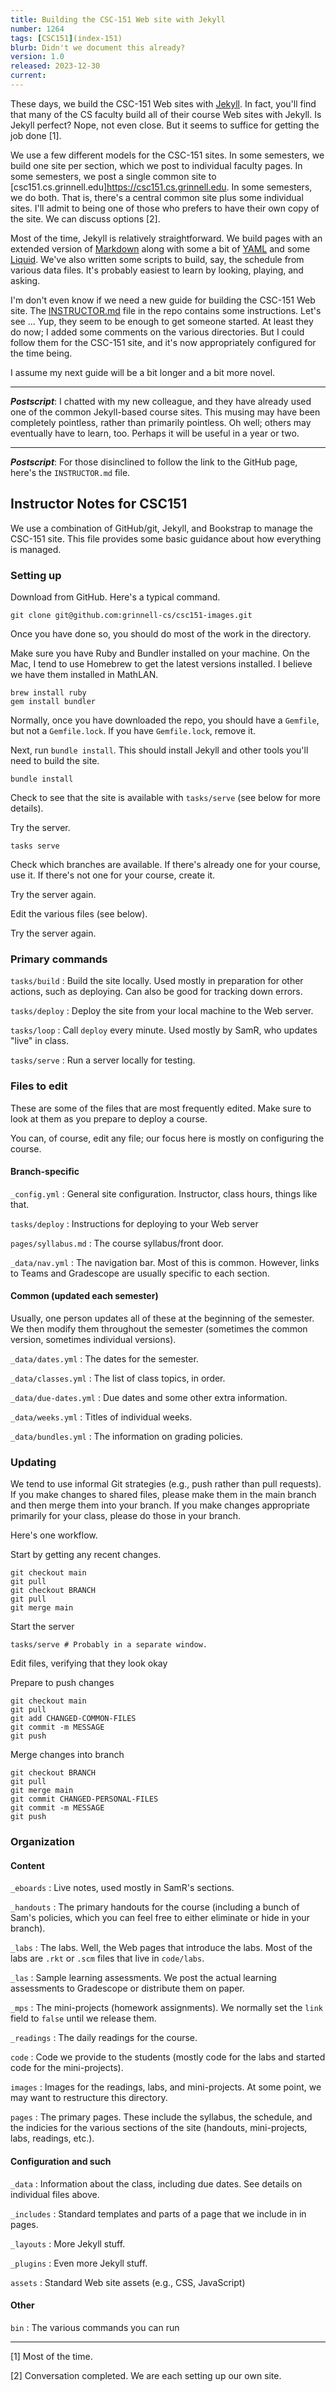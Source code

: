 ```yaml
---
title: Building the CSC-151 Web site with Jekyll
number: 1264
tags: [CSC151](index-151)
blurb: Didn't we document this already?
version: 1.0
released: 2023-12-30
current: 
---
```

These days, we build the CSC-151 Web sites with [Jekyll](https://jekyllrb.com). In fact, you'll find that many of the CS faculty build all of their course Web sites with Jekyll. Is Jekyll perfect? Nope, not even close. But it seems to suffice for getting the job done [1].

We use a few different models for the CSC-151 sites. In some semesters, we build one site per section, which we post to individual faculty pages. In some semesters, we post a single common site to [csc151.cs.grinnell.edu]<https://csc151.cs.grinnell.edu>. In some semesters, we do both. That is, there's a central common site plus some individual sites. I'll admit to being one of those who prefers to have their own copy of the site. We can discuss options [2].

Most of the time, Jekyll is relatively straightforward. We build pages with an extended version of [Markdown](https://www.markdownguide.org/tools/jekyll/) along with some a bit of [YAML](https://yaml.org) and some [Liquid](https://shopify.github.io/liquid/). We've also written some scripts to build, say, the schedule from various data files. It's probably easiest to learn by looking, playing, and asking.

I'm don't even know if we need a new guide for building the CSC-151 Web site. The [INSTRUCTOR.md](https://github.com/grinnell-cs/csc151-images/blob/main/INSTRUCTOR.md) file in the repo contains some instructions. Let's see ... Yup, they seem to be enough to get someone started. At least they do now; I added some comments on the various directories. But I could follow them for the CSC-151 site, and it's now appropriately configured for the time being.

I assume my next guide will be a bit longer and a bit more novel.

---

**_Postscript_**: I chatted with my new colleague, and they have already used one of the common Jekyll-based course sites. This musing may have been completely pointless, rather than primarily pointless. Oh well; others may eventually have to learn, too. Perhaps it will be useful in a year or two.

---

**_Postscript_**: For those disinclined to follow the link to the GitHub page, here's the `INSTRUCTOR.md` file.

Instructor Notes for CSC151
---------------------------

We use a combination of GitHub/git, Jekyll, and Bookstrap to manage
the CSC-151 site.  This file provides some basic guidance about how
everything is managed.

### Setting up

Download from GitHub.  Here's a typical command.

    git clone git@github.com:grinnell-cs/csc151-images.git 

Once you have done so, you should do most of the work in the directory.

Make sure you have Ruby and Bundler installed on your machine.  On the
Mac, I tend to use Homebrew to get the latest versions installed.  I
believe we have them installed in MathLAN.

    brew install ruby
    gem install bundler

Normally, once you have downloaded the repo, you should have a `Gemfile`,
but not a `Gemfile.lock`.  If you have `Gemfile.lock`, remove it.

Next, run `bundle install`.  This should install Jekyll and other tools
you'll need to build the site.

    bundle install

Check to see that the site is available with `tasks/serve` (see below
for more details).

Try the server.

    tasks serve

Check which branches are available.  If there's already one for your
course, use it.  If there's not one for your course, create it.

Try the server again.

Edit the various files (see below).

Try the server again.

### Primary commands

`tasks/build`
  : Build the site locally.  Used mostly in preparation for other actions,
    such as deploying.  Can also be good for tracking down errors.

`tasks/deploy`
  : Deploy the site from your local machine to the Web server.

`tasks/loop`
  : Call `deploy` every minute.  Used mostly by SamR, who updates "live"
    in class.

`tasks/serve`
  : Run a server locally for testing.

### Files to edit

These are some of the files that are most frequently edited. Make
sure to look at them as you prepare to deploy a course.

You can, of course, edit any file; our focus here is mostly on configuring
the course.

#### Branch-specific

`_config.yml`
  : General site configuration.  Instructor, class hours, things like that.

`tasks/deploy`
  : Instructions for deploying to your Web server

`pages/syllabus.md`
  : The course syllabus/front door.

`_data/nav.yml`
  : The navigation bar. Most of this is common. However, links to Teams and Gradescope are usually specific to each section.

#### Common (updated each semester)

Usually, one person updates all of these at the beginning of the semester. We then modify them throughout the semester (sometimes the common version, sometimes individual versions).

`_data/dates.yml`
  : The dates for the semester.  

`_data/classes.yml`
  : The list of class topics, in order.

`_data/due-dates.yml`
  : Due dates and some other extra information.

`_data/weeks.yml`
  : Titles of individual weeks.

`_data/bundles.yml`
  : The information on grading policies.

### Updating

We tend to use informal Git strategies (e.g., push rather than pull requests).
If you make changes to shared files, please make them in the main branch
and then merge them into your branch.  If you make changes appropriate
primarily for your class, please do those in your branch.

Here's one workflow.

Start by getting any recent changes.

    git checkout main
    git pull
    git checkout BRANCH
    git pull
    git merge main

Start the server

    tasks/serve # Probably in a separate window.

Edit files, verifying that they look okay

Prepare to push changes

    git checkout main
    git pull
    git add CHANGED-COMMON-FILES
    git commit -m MESSAGE
    git push

Merge changes into branch

    git checkout BRANCH
    git pull
    git merge main
    git commit CHANGED-PERSONAL-FILES
    git commit -m MESSAGE
    git push

### Organization

#### Content

`_eboards` 
  : Live notes, used mostly in SamR's sections.

`_handouts` 
  : The primary handouts for the course (including a bunch of Sam's
    policies, which you can feel free to either eliminate or hide
    in your branch).

`_labs`
  : The labs. Well, the Web pages that introduce the labs. Most of
    the labs are `.rkt` or `.scm` files that live in `code/labs`.

`_las`
  : Sample learning assessments. We post the actual learning
    assessments to Gradescope or distribute them on paper.

`_mps`
  : The mini-projects (homework assignments). We normally set the
    `link` field to `false` until we release them.

`_readings`
  : The daily readings for the course.

`code`
  : Code we provide to the students (mostly code for the labs and
    started code for the mini-projects).

`images`
  : Images for the readings, labs, and mini-projects. At some point,
    we may want to restructure this directory.

`pages`
  : The primary pages. These include the syllabus, the schedule, and
    the indicies for the various sections of the site (handouts,
    mini-projects, labs, readings, etc.).

#### Configuration and such

`_data` 
  : Information about the class, including due dates. See details on
    individual files above.

`_includes`
  : Standard templates and parts of a page that we include in in pages.

`_layouts`
  : More Jekyll stuff.

`_plugins`
  : Even more Jekyll stuff. 

`assets`
  : Standard Web site assets (e.g., CSS, JavaScript)

#### Other

`bin` 
  : The various commands you can run

---

[1] Most of the time.

[2] Conversation completed. We are each setting up our own site.

